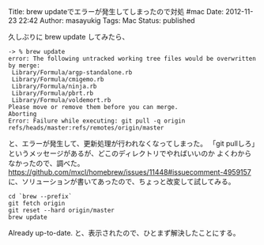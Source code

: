 Title: brew updateでエラーが発生してしまったので対処 #mac
Date: 2012-11-23 22:42
Author: masayukig
Tags: Mac
Status: published

久しぶりに brew update してみたら、

    -> % brew update 
    error: The following untracked working tree files would be overwritten by merge:
     Library/Formula/argp-standalone.rb
     Library/Formula/cmigemo.rb
     Library/Formula/ninja.rb
     Library/Formula/pbrt.rb
     Library/Formula/voldemort.rb
    Please move or remove them before you can merge.
    Aborting
    Error: Failure while executing: git pull -q origin refs/heads/master:refs/remotes/origin/master

と、エラーが発生して、更新処理が行われなくなってしまった。 「git
pullしろ」というメッセージがあるが、どこのディレクトリでやればいいのか
よくわからなかったので、調べた。
<https://github.com/mxcl/homebrew/issues/11448#issuecomment-4959157>に、ソリューションが書いてあったので、ちょっと改変して試してみる。

    cd `brew --prefix`
    git fetch origin
    git reset --hard origin/master
    brew update

Already up-to-date. と、表示されたので、ひとまず解決したことにする。
